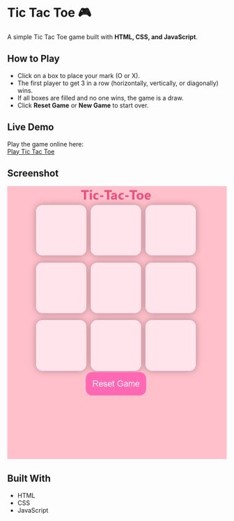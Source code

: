 # Tic Tac Toe 🎮

A simple Tic Tac Toe game built with **HTML, CSS, and JavaScript**.

## How to Play
- Click on a box to place your mark (O or X).  
- The first player to get 3 in a row (horizontally, vertically, or diagonally) wins.  
- If all boxes are filled and no one wins, the game is a draw.  
- Click **Reset Game** or **New Game** to start over.

## Live Demo
Play the game online here:  
[Play Tic Tac Toe](https://nehakonakalla9.github.io/Tic-Tac-Toe/)

## Screenshot
![Tic Tac Toe Screenshot](tic-tac-toe.png)

## Built With
- HTML  
- CSS  
- JavaScript
